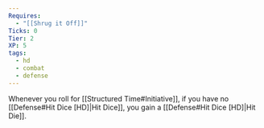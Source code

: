 ```yaml
---
Requires:
  - "[[Shrug it Off]]"
Ticks: 0
Tier: 2
XP: 5
tags:
  - hd
  - combat
  - defense
---
```


Whenever you roll for [[Structured Time#Initiative]], if you have no [[Defense#Hit Dice [HD]|Hit Dice]], you gain a [[Defense#Hit Dice [HD]|Hit Die]].